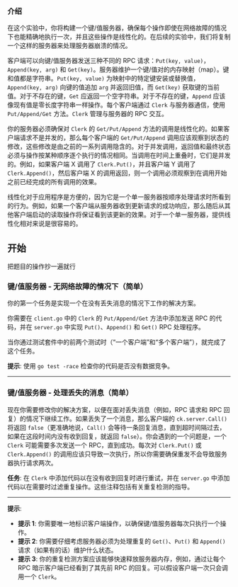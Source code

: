 ### 介绍

在这个实验中，你将构建一个键/值服务器，确保每个操作即使在网络故障的情况下也能精确地执行一次，并且这些操作是线性化的。在后续的实验中，我们将复制一个这样的服务器来处理服务器崩溃的情况。

客户端可以向键/值服务器发送三种不同的 RPC 请求：`Put(key, value)`，`Append(key, arg)` 和 `Get(key)`。服务器维护一个键/值对的内存映射（map）。键和值都是字符串。`Put(key, value)` 为映射中的特定键安装或替换值，`Append(key, arg)` 向键的值追加 `arg` 并返回旧值，而 `Get(key)` 获取键的当前值。对于不存在的键，`Get` 应返回一个空字符串。对于不存在的键，`Append` 应该像现有值是零长度字符串一样操作。每个客户端通过 `Clerk` 与服务器通信，使用 `Put/Append/Get` 方法。`Clerk` 管理与服务器的 RPC 交互。

你的服务器必须确保对 `Clerk` 的 `Get/Put/Append` 方法的调用是线性化的。如果客户端请求不是并发的，那么每个客户端的 `Get/Put/Append` 调用应该观察到状态的修改，这些修改是由之前的一系列调用隐含的。对于并发调用，返回值和最终状态必须与操作按某种顺序逐个执行的情况相同。当调用在时间上重叠时，它们是并发的。例如，如果客户端 X 调用了 `Clerk.Put()`，并且客户端 Y 调用了 `Clerk.Append()`，然后客户端 X 的调用返回，则一个调用必须观察到在调用开始之前已经完成的所有调用的效果。

线性化对于应用程序是方便的，因为它是一个单一服务器按顺序处理请求时所看到的行为。例如，如果一个客户端从服务器收到更新请求的成功响应，那么随后从其他客户端启动的读取操作将保证看到该更新的效果。对于一个单一服务器，提供线性化相对来说是很容易的。

## 开始

把题目的操作抄一遍就行

### 键/值服务器 - 无网络故障的情况下（简单）

你的第一个任务是实现一个在没有丢失消息的情况下工作的解决方案。

你需要在 `client.go` 中的 `Clerk` 的 `Put/Append/Get` 方法中添加发送 RPC 的代码，并在 `server.go` 中实现 `Put()`、`Append()` 和 `Get()` RPC 处理程序。

当你通过测试套件中的前两个测试时（“一个客户端”和“多个客户端”），就完成了这个任务。

**提示**: 使用 `go test -race` 检查你的代码是否没有数据竞争。

------

### 键/值服务器 - 处理丢失的消息（简单）

现在你需要修改你的解决方案，以便在面对丢失消息（例如，RPC 请求和 RPC 回复）的情况下继续工作。如果丢失了一个消息，那么客户端的 `ck.server.Call()` 将返回 `false`（更准确地说，`Call()` 会等待一条回复消息，直到超时间隔过去，如果在这段时间内没有收到回复，就返回 `false`）。你会遇到的一个问题是，一个 `Clerk` 可能需要多次发送一个 RPC，直到成功。每次对 `Clerk.Put()` 或 `Clerk.Append()` 的调用应该只导致一次执行，所以你需要确保重发不会导致服务器执行请求两次。

**任务**: 在 `Clerk` 中添加代码以在没有收到回复时进行重试，并在 `server.go` 中添加代码以在需要时过滤重复操作。这些注释包括有关重复检测的指导。

------

**提示**:

- **提示 1**: 你需要唯一地标识客户端操作，以确保键/值服务器每次只执行一个操作。
- **提示 2**: 你需要仔细考虑服务器必须为处理重复的 `Get()`、`Put()` 和 `Append()` 请求（如果有的话）维护什么状态。
- **提示 3**: 你的重复检测方案应该能够快速释放服务器内存，例如，通过让每个 RPC 暗示客户端已经看到了其先前 RPC 的回复。可以假设客户端一次只会调用一个 `Clerk`。